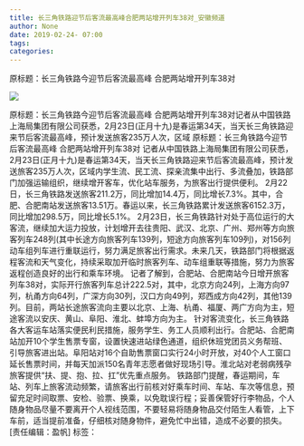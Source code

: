 ```yaml
---
title: 长三角铁路迎节后客流最高峰合肥两站增开列车38对_安徽频道
author: None
date: 2019-02-24- 07:00
tags: 
categories: 
---
```

原标题：长三角铁路今迎节后客流最高峰 合肥两站增开列车38对
<!-- more -->
                
<img align="center" border="0" src="http://p2.ifengimg.com/a/2016/0810/204c433878d5cf9size1_w16_h16.png" />
                
            
原标题：长三角铁路今迎节后客流最高峰 合肥两站增开列车38对记者从中国铁路上海局集团有限公司获悉，2月23日(正月十九)是春运第34天，当天长三角铁路迎来节后客流最高峰，预计发送旅客235万人次，区域
原标题：长三角铁路今迎节后客流最高峰 合肥两站增开列车38对
记者从中国铁路上海局集团有限公司获悉，2月23日(正月十九)是春运第34天，当天长三角铁路迎来节后客流最高峰，预计发送旅客235万人次，区域内学生流、民工流、探亲流集中出行、多流叠加，铁路部门加强运输组织，继续增开客车，优化站车服务，为旅客出行提供便利。
2月22日，长三角铁路发送旅客211.2万，同比增加14.4万，同比增长7.3%。其中，合肥、合肥南站发送旅客13.51万。春运以来，长三角铁路累计发送旅客6152.3万，同比增加298.5万，同比增长5.1%。
2月23日，长三角铁路针对处于高位运行的大客流，继续加大运力投放，计划增开去往贵阳、武汉、北京、广州、郑州等方向旅客列车248列(其中长途方向旅客列车139列，短途方向旅客列车109列)，对156列动车组列车进行重联运行，努力满足旅客出行需求。未来几天，铁路部门将根据返程客流和天气变化，持续采取加开临时旅客列车、动车组重联等措施，努力为旅客返程创造良好的出行和乘车环境。
记者了解到，合肥站、合肥南站今日增开旅客列车38对，实际开行旅客列车总计222.5对，其中，北京方向24列，上海方向97列，杭甬方向64列，广深方向30列，汉口方向49列，郑西成方向42列，其他139列。目前，两站长途旅客流向主要以北京、上海、杭甬、福厦、两广方向为主，短途客流以安庆、黄山、阜阳、淮北、蚌埠方向为主。
针对客流变化，长三角铁路各大客运车站落实便民利民措施，服务学生、务工人员顺利出行。合肥站、合肥南站加开10个学生售票专窗，设置快速进站绿色通道，组织休班党团员义务帮班、引导旅客进出站。阜阳站对16个自助售票窗口实行24小时开放，对40个人工窗口延长售票时间，并每天加派150名青年志愿者做好现场引导。淮北站对老弱病残孕旅客提供“扶、提、抱、拉、扛”优先重点服务。
铁路部门提醒，春运期间，车站、列车上旅客流动频繁，请旅客出行前核对好乘车时间、车站、车次等信息，预留充足时间取票、安检、验票、换乘，以免耽误行程；妥善保管好行李物品，个人随身物品尽量不要离开个人视线范围，不要轻易将随身物品交付陌生人看管，上下车前，适当提前准备，仔细核对随身物件，避免忙中出错，造成不必要的损失。
[责任编辑：盈帆]
标签：
 
             
